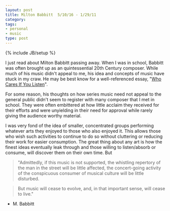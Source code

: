 ```yaml
---
layout: post
title: Milton Babbitt  5/10/16 - 1/29/11
category: 
tags: 
- personal
- music
type: post
---
```

{% include JB/setup %}
		 
I just read about Milton Babbitt passing away. When I was in school, Babbitt was often brought up as an quintessential 20th Century composer. While much of his music didn't appeal to me, his idea and concepts of music  have stuck in my craw. He may be best know for a well-referenced essay, "<a href="http://www.palestrant.com/babbitt.html">Who Cares If You Listen</a>".

For some reason, his thoughts on how series music need not appeal to the general public didn't seem to register with many composer that I met in school. They were often embittered at how little acclaim they received for their efforts and were unyielding in their need for approval while rarely giving the audience worthy material. 

I was very fond of the idea of smaller, concentrated groups performing whatever arts they enjoyed to those who also enjoyed it. This allows those who wish such activities to continue to do so without cluttering or reducing their work for easier consumption. The great thing about any art is how the finest ideas eventually leak through and those willing to listen/absorb or consume, will discover them on their own time. But 

>"Admittedly, if this music is not supported, the whistling repertory of the man in the street will be little affected, the concert-going activity of the conspicuous consumer of musical culture will be little disturbed.

>But music will cease to evolve, and, in that important sense, will cease to live."

 - M. Babbitt
